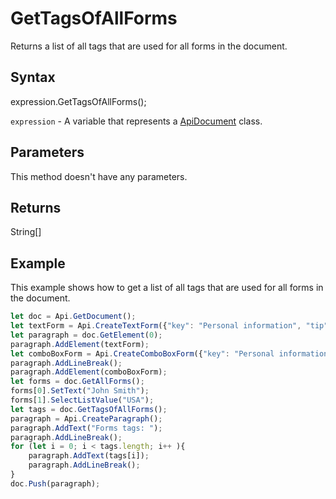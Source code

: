 # GetTagsOfAllForms

Returns a list of all tags that are used for all forms in the document.

## Syntax

expression.GetTagsOfAllForms();

`expression` - A variable that represents a [ApiDocument](../ApiDocument.md) class.

## Parameters

This method doesn't have any parameters.

## Returns

String[]

## Example

This example shows how to get a list of all tags that are used for all forms in the document.

```javascript
let doc = Api.GetDocument();
let textForm = Api.CreateTextForm({"key": "Personal information", "tip": "Enter your first name", "tag": "form_1", "required": true, "placeholder": "First name", "comb": true, "maxCharacters": 10, "cellWidth": 3, "multiLine": false, "autoFit": false});
let paragraph = doc.GetElement(0);
paragraph.AddElement(textForm);
let comboBoxForm = Api.CreateComboBoxForm({"key": "Personal information", "tip": "Choose your country", "tag": "form_2", "required": true, "placeholder": "Country", "editable": false, "autoFit": false, "items": ["Latvia", "USA", "UK"]});
paragraph.AddLineBreak();
paragraph.AddElement(comboBoxForm);
let forms = doc.GetAllForms();
forms[0].SetText("John Smith");
forms[1].SelectListValue("USA");
let tags = doc.GetTagsOfAllForms();
paragraph = Api.CreateParagraph();
paragraph.AddText("Forms tags: ");
paragraph.AddLineBreak();
for (let i = 0; i < tags.length; i++ ){
	paragraph.AddText(tags[i]);
	paragraph.AddLineBreak();
}
doc.Push(paragraph);
```
